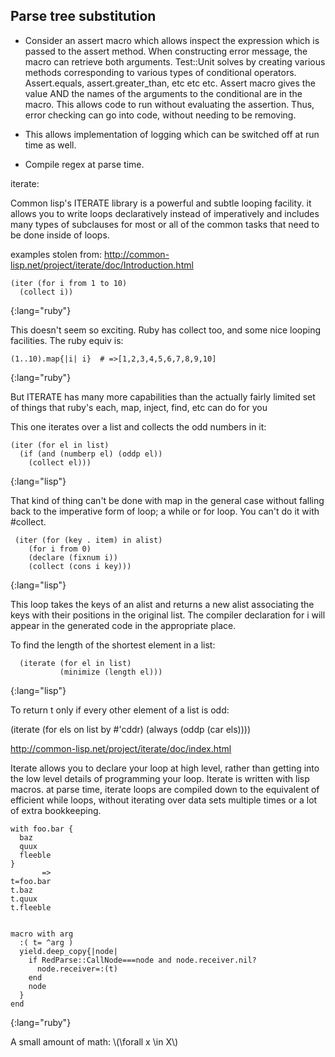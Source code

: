 

## Parse tree substitution 

* Consider an assert macro which allows
inspect the expression which is passed to the 
assert method. When constructing error message, 
the macro can retrieve both arguments.
Test::Unit solves by creating various methods
corresponding to various types of conditional 
operators.  Assert.equals, assert.greater_than, etc etc etc.
Assert macro gives the value AND the names of the
arguments to the conditional are in the macro.
This allows code to run without evaluating 
the assertion.  Thus, error checking can go 
into code, without needing to be removing.

* This allows implementation of logging which 
can be switched off at run time as well.



* Compile regex at parse time. 


iterate:


Common lisp's ITERATE library is a powerful and subtle looping facility. it allows you to write
loops declaratively instead of imperatively and includes many types of subclauses for most or all
of the common tasks that need to be done inside of loops.

examples stolen from: http://common-lisp.net/project/iterate/doc/Introduction.html


~~~~
(iter (for i from 1 to 10)
  (collect i))   
~~~~
{:lang="ruby"}

This doesn't seem so exciting. Ruby has collect too, and some nice looping facilities. The ruby equiv is:

~~~~
(1..10).map{|i| i}  # =>[1,2,3,4,5,6,7,8,9,10]
~~~~
{:lang="ruby"}

But ITERATE has many more capabilities than the actually fairly limited set of things that ruby's each, map, inject, find, etc can do for you

This one iterates over a list and collects the odd numbers in it:        

    
~~~~
(iter (for el in list)
  (if (and (numberp el) (oddp el))
    (collect el)))
~~~~
{:lang="lisp"}

That kind of thing can't be done with map in the general case without falling back to the imperative form of loop; a while or for loop. 
You can't do it with #collect.

~~~~
 (iter (for (key . item) in alist)
    (for i from 0)
    (declare (fixnum i))
    (collect (cons i key)))
~~~~
{:lang="lisp"}

This loop takes the keys of an alist and returns a new alist associating 
the keys with their positions in the original list. The compiler declaration 
for i will appear in the generated code in the appropriate place.


To find the length of the shortest element in a list:

~~~~
  (iterate (for el in list)
           (minimize (length el)))
~~~~
{:lang="lisp"}           
           
To return t only if every other element of a list is odd:

  (iterate (for els on list by #'cddr)
           (always (oddp (car els))))         


http://common-lisp.net/project/iterate/doc/index.html


Iterate allows you to declare your loop at high level, rather than getting 
into the low level details of programming your loop.
Iterate is written with lisp macros. at parse time, iterate loops are 
compiled down to the equivalent of efficient while loops, without
iterating over data sets multiple times or a lot of extra bookkeeping. 


~~~~
with foo.bar {
  baz
  quux
  fleeble
}
       =>
t=foo.bar
t.baz
t.quux
t.fleeble


macro with arg
  :( t= ^arg )
  yield.deep_copy{|node|
    if RedParse::CallNode===node and node.receiver.nil?
      node.receiver=:(t) 
    end
    node
  }
end
~~~~
{:lang="ruby"}


A small amount of math: \\(\forall x \in X\\)
